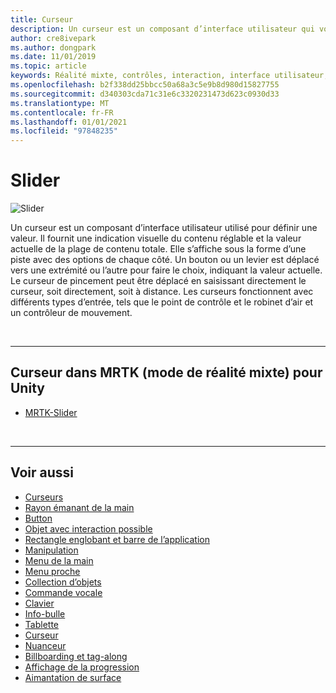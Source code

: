 ```yaml
---
title: Curseur
description: Un curseur est un composant d’interface utilisateur qui vous permet de définir une valeur en déplaçant un bouton ou un levier sur une piste.
author: cre8ivepark
ms.author: dongpark
ms.date: 11/01/2019
ms.topic: article
keywords: Réalité mixte, contrôles, interaction, interface utilisateur, expérience utilisateur, casque de réalité mixte, casque de réalité mixte, casque de réalité virtuelle, HoloLens, Slider, MRTK, boîte à outils de réalité mixte
ms.openlocfilehash: b2f338dd25bbcc50a68a3c5e9b8d980d15827755
ms.sourcegitcommit: d340303cda71c31e6c3320231473d623c0930d33
ms.translationtype: MT
ms.contentlocale: fr-FR
ms.lasthandoff: 01/01/2021
ms.locfileid: "97848235"
---
```

# <a name="slider"></a>Slider

![Slider](images/UX_Hero_Slider.jpg)

Un curseur est un composant d’interface utilisateur utilisé pour définir une valeur. Il fournit une indication visuelle du contenu réglable et la valeur actuelle de la plage de contenu totale. Elle s’affiche sous la forme d’une piste avec des options de chaque côté. Un bouton ou un levier est déplacé vers une extrémité ou l’autre pour faire le choix, indiquant la valeur actuelle. Le curseur de pincement peut être déplacé en saisissant directement le curseur, soit directement, soit à distance. Les curseurs fonctionnent avec différents types d’entrée, tels que le point de contrôle et le robinet d’air et un contrôleur de mouvement.

<br>

---

## <a name="slider-in-mrtk-mixed-reality-toolkit-for-unity"></a>Curseur dans MRTK (mode de réalité mixte) pour Unity

* [MRTK-Slider](https://microsoft.github.io/MixedRealityToolkit-Unity/Documentation/README_Sliders.html)

<br>

---

## <a name="see-also"></a>Voir aussi

* [Curseurs](cursors.md)
* [Rayon émanant de la main](point-and-commit.md)
* [Button](button.md)
* [Objet avec interaction possible](interactable-object.md)
* [Rectangle englobant et barre de l’application](app-bar-and-bounding-box.md)
* [Manipulation](direct-manipulation.md)
* [Menu de la main](hand-menu.md)
* [Menu proche](near-menu.md)
* [Collection d’objets](object-collection.md)
* [Commande vocale](voice-input.md)
* [Clavier](keyboard.md)
* [Info-bulle](tooltip.md)
* [Tablette](slate.md)
* [Curseur](slider.md)
* [Nuanceur](shader.md)
* [Billboarding et tag-along](billboarding-and-tag-along.md)
* [Affichage de la progression](progress.md)
* [Aimantation de surface](surface-magnetism.md)
